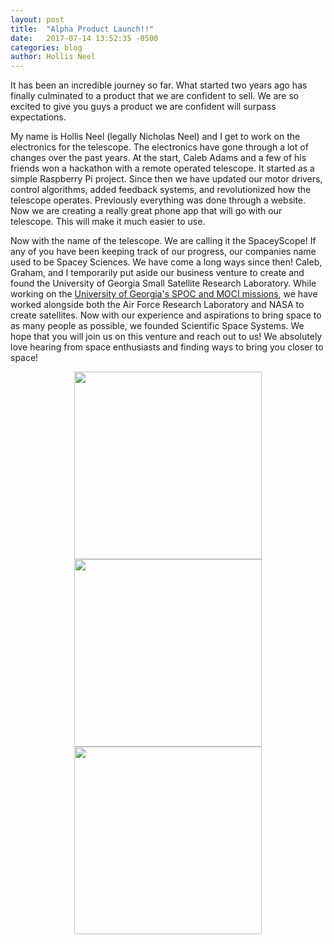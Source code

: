 ```yaml
---
layout: post
title:  "Alpha Product Launch!!"
date:   2017-07-14 13:52:35 -0500
categories: blog
author: Hollis Neel
---
```


It has been an incredible journey so far. What started two years  ago has finally culminated to a product that we are confident to sell. We are so excited to give you guys a product we are confident will surpass expectations.

My name is Hollis Neel (legally Nicholas Neel) and I get to work on the electronics for the telescope. The electronics have gone through a lot of changes over the past years. At the start, Caleb Adams and a few of his friends won a hackathon with a remote operated telescope. It started as a simple Raspberry Pi project. Since then we have updated our motor drivers, control algorithms, added feedback systems, and revolutionized how the telescope operates. Previously everything was done through a website. Now we are creating a really great phone app that will go with our telescope. This will make it much easier to use.

Now with the name of the telescope. We are calling it the SpaceyScope! If any of you have been keeping track of our progress, our companies name used to be Spacey Sciences. We have come a long ways since then! Caleb, Graham, and I temporarily put aside our business venture to create and found the University of Georgia Small Satellite Research Laboratory. While working on the [University of Georgia's SPOC and MOCI missions](http://www.smallsat.uga.edu/), we have worked alongside both the Air Force Research Laboratory and NASA to create satellites. Now with our experience and aspirations to bring space to as many people as possible, we founded Scientific Space Systems. We hope that you will join us on this venture and reach out to us! We absolutely love hearing from space enthusiasts and finding ways to bring you closer to space!
<p align="center">
<img src="{{ base }}/assets/css/images/2015.jpg" width="300" />    
<img src="{{ base }}/assets/css/images/2016.png" width="300"/>     
<img src="{{ base }}/assets/css/images/Promo1.png" width="300" /></p>
<!-- ---
layout: post
title:  "Welcome to Jekyll!"
date:   2017-02-12 13:52:35 -0500
categories: jekyll update
---
You’ll find this post in your `_posts` directory. Go ahead and edit it and re-build the site to see your changes. You can rebuild the site in many different ways, but the most common way is to run `jekyll serve`, which launches a web server and auto-regenerates your site when a file is updated.

To add new posts, simply add a file in the `_posts` directory that follows the convention `YYYY-MM-DD-name-of-post.ext` and includes the necessary front matter. Take a look at the source for this post to get an idea about how it works.

Jekyll also offers powerful support for code snippets:

{% highlight ruby %}
def print_hi(name)
  puts "Hi, #{name}"
end
print_hi('Tom')
#=> prints 'Hi, Tom' to STDOUT.
{% endhighlight %}

Check out the [Jekyll docs][jekyll-docs] for more info on how to get the most out of Jekyll. File all bugs/feature requests at [Jekyll’s GitHub repo][jekyll-gh]. If you have questions, you can ask them on [Jekyll Talk][jekyll-talk].

[jekyll-docs]: http://jekyllrb.com/docs/home
[jekyll-gh]:   https://github.com/jekyll/jekyll
[jekyll-talk]: https://talk.jekyllrb.com/ -->
